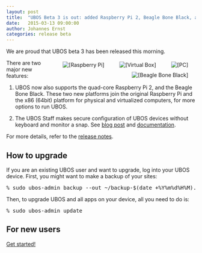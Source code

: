 ```yaml
---
layout: post
title:  "UBOS Beta 3 is out: added Raspberry Pi 2, Beagle Bone Black, and the UBOS Staff"
date:   2015-03-13 09:00:00
author: Johannes Ernst
categories: release beta
---
```


We are proud that UBOS beta 3 has been released this morning.

<img src="/images/pc-79x100.png"     alt="[PC]"           style="float: right; margin: 5px 20px">
<img src="/images/vbox-82x100.png"   alt="[Virtual Box]"  style="float: right; margin: 5px 20px">
<img src="/images/rpi-83x100.png"    alt="[Raspberry Pi]" style="float: right; margin: 5px 20px">
<img src="/images/beagle-100x100.png" alt="[Beagle Bone Black]" style="float: right; margin: 5px 20px">
There are two major new features:

1. UBOS now also supports the quad-core
   Raspberry Pi 2, and the Beagle Bone Black. These two new platforms join the original Raspberry Pi and
   the x86 (64bit) platform for physical and virtualized computers, for more options to run UBOS.

2. The UBOS Staff makes secure configuration of UBOS devices without keyboard and monitor a snap.
   See <a href="http://upon2020.com/blog/2015/03/ubos-shepherd-rules-their-iot-device-flock-with-a-staff/">blog post</a>
   and <a href="/docs/users/shepherd-staff.html">documentation</a>.

For more details, refer to the <a href="/docs/releases/beta3/release-notes/">release notes</a>.

<h2>How to upgrade</h2>

If you are an existing UBOS user and want to upgrade, log into your UBOS device.
First, you might want to make a backup of your sites:

<pre>
% sudo ubos-admin backup --out ~/backup-$(date +%Y%m%d%H%M).ubos-backup
</pre>

Then, to upgrade UBOS and all apps on your device, all you need to do is:

<pre>
% sudo ubos-admin update
</pre>

<h2>For new users</h2>

<a href="/quickstart/" class="get-started-button">Get started!</a>
